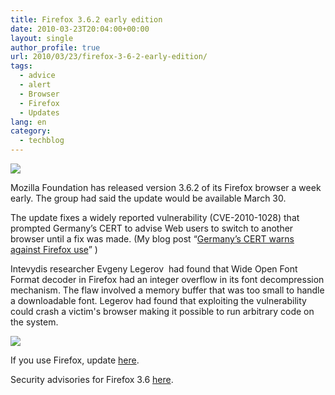 ```yaml
---
title: Firefox 3.6.2 early edition
date: 2010-03-23T20:04:00+00:00
layout: single
author_profile: true
url: 2010/03/23/firefox-3-6-2-early-edition/
tags:
  - advice
  - alert
  - Browser
  - Firefox
  - Updates
lang: en
category: 
  - techblog
---
```

[![](http://3.bp.blogspot.com/_vaUVXcmC3OI/S6kWM3OJt5I/AAAAAAAABZA/N4z2vHnoclE/s1600/Firefox_20early.png)](http://www.mozilla.com/products/download.html?product=firefox-3.6.2&os=win&lang=en-US)

Mozilla Foundation has released version 3.6.2 of its Firefox browser a week early. The group had said the update would be available March 30.

The update fixes a widely reported vulnerability (CVE-2010-1028) that prompted Germany’s CERT to advise Web users to switch to another browser until a fix was made. (My blog post “[Germany’s CERT warns against Firefox use](http://boelectronic.blogspot.com/2010/03/germanys-cert-warns-against-firefox-use.html)” )

Intevydis researcher Evgeny Legerov  had found that Wide Open Font Format decoder in Firefox had an integer overflow in its font decompression mechanism. The flaw involved a memory buffer that was too small to handle a downloadable font. Legerov had found that exploiting the vulnerability could crash a victim's browser making it possible to run arbitrary code on the system.

[![](http://1.bp.blogspot.com/_vaUVXcmC3OI/S6kWNJkTrVI/AAAAAAAABZE/ws8FzM8iDQw/s400/Firefox_202.png)](http://1.bp.blogspot.com/_vaUVXcmC3OI/S6kWNJkTrVI/AAAAAAAABZE/ws8FzM8iDQw/s1600-h/Firefox_202.png)

If you use Firefox, update [here](http://www.mozilla.com/en-US/firefox/3.6.2/releasenotes/).

Security advisories for Firefox 3.6 [here](http://www.mozilla.org/security/known-vulnerabilities/firefox36.html#firefox3.6.2).